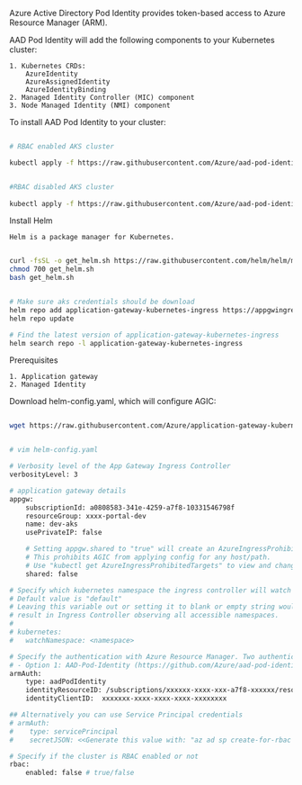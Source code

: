 Azure Active Directory Pod Identity provides token-based access to Azure Resource Manager (ARM).


AAD Pod Identity will add the following components to your Kubernetes cluster: 
    
    1. Kubernetes CRDs: 
        AzureIdentity
        AzureAssignedIdentity
        AzureIdentityBinding 
    2. Managed Identity Controller (MIC) component 
    3. Node Managed Identity (NMI) component

To install AAD Pod Identity to your cluster:

    

```bash

# RBAC enabled AKS cluster

kubectl apply -f https://raw.githubusercontent.com/Azure/aad-pod-identity/v1.6.0/deploy/infra/deployment-rbac.yaml

```
```bash

#RBAC disabled AKS cluster
    
kubectl apply -f https://raw.githubusercontent.com/Azure/aad-pod-identity/v1.6.0/deploy/infra/deployment.yaml

```

Install Helm 

    Helm is a package manager for Kubernetes.

```bash

curl -fsSL -o get_helm.sh https://raw.githubusercontent.com/helm/helm/master/scripts/get-helm-3
chmod 700 get_helm.sh
bash get_helm.sh

```

```bash

# Make sure aks credentials should be download
helm repo add application-gateway-kubernetes-ingress https://appgwingress.blob.core.windows.net/ingress-azure-helm-package/
helm repo update

# Find the latest version of application-gateway-kubernetes-ingress
helm search repo -l application-gateway-kubernetes-ingress

```

Prerequisites

    1. Application gateway
    2. Managed Identity


Download helm-config.yaml, which will configure AGIC: 

```bash

wget https://raw.githubusercontent.com/Azure/application-gateway-kubernetes-ingress/master/docs/examples/sample-helm-config.yaml -O helm-config.yaml

```


```bash

# vim helm-config.yaml

# Verbosity level of the App Gateway Ingress Controller
verbosityLevel: 3

# application gateway details
appgw:
    subscriptionId: a0808583-341e-4259-a7f8-10331546798f
    resourceGroup: xxxx-portal-dev
    name: dev-aks
    usePrivateIP: false

    # Setting appgw.shared to "true" will create an AzureIngressProhibitedTarget CRD.
    # This prohibits AGIC from applying config for any host/path.
    # Use "kubectl get AzureIngressProhibitedTargets" to view and change this.
    shared: false

# Specify which kubernetes namespace the ingress controller will watch
# Default value is "default"
# Leaving this variable out or setting it to blank or empty string would
# result in Ingress Controller observing all accessible namespaces.
#
# kubernetes:
#   watchNamespace: <namespace>

# Specify the authentication with Azure Resource Manager. Two authentication methods are available:
# - Option 1: AAD-Pod-Identity (https://github.com/Azure/aad-pod-identity)
armAuth:
    type: aadPodIdentity
    identityResourceID: /subscriptions/xxxxxx-xxxx-xxx-a7f8-xxxxxx/resourceGroups/xxxx-portal-dev/providers/Microsoft.ManagedIdentity/userAssignedIdentities/apg-keyvault
    identityClientID:  xxxxxxx-xxxx-xxxx-xxxx-xxxxxxxx

## Alternatively you can use Service Principal credentials
# armAuth:
#    type: servicePrincipal
#    secretJSON: <<Generate this value with: "az ad sp create-for-rbac --subscription <subscription-uuid> --sdk-auth | base64 -w0" >>

# Specify if the cluster is RBAC enabled or not
rbac:
    enabled: false # true/false


```
